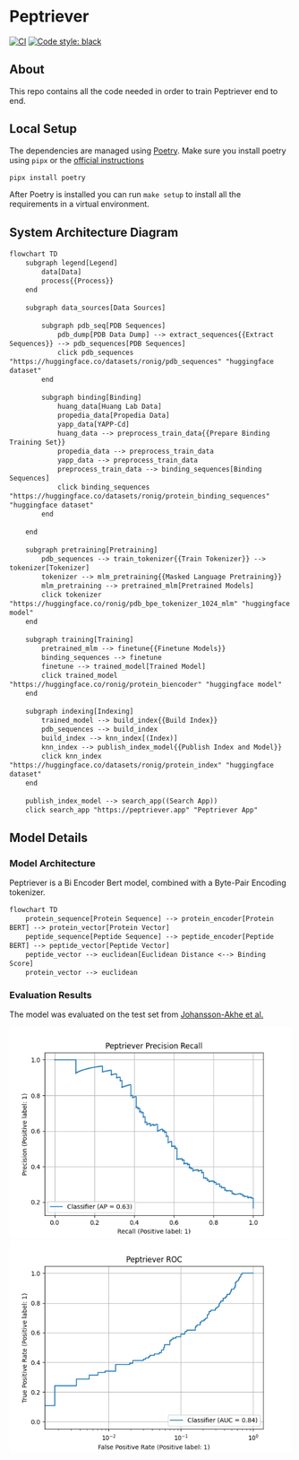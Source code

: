 # Peptriever

[![CI](https://github.com/RoniGurvich/Peptriever/actions/workflows/ci.yml/badge.svg)](https://github.com/RoniGurvich/Peptriever/actions/workflows/ci.yml)
[![Code style: black](https://img.shields.io/badge/code%20style-black-000000.svg)](https://github.com/psf/black)

## About

This repo contains all the code needed in order to train Peptriever end to end.

## Local Setup

The dependencies are managed using [Poetry](https://python-poetry.org/). Make sure you
install poetry using `pipx` or
the [official instructions](https://python-poetry.org/docs/#installing-with-the-official-installer)

```bash
pipx install poetry
```

After Poetry is installed you can run `make setup` to install all the requirements in a
virtual environment.

## System Architecture Diagram

```mermaid
flowchart TD
    subgraph legend[Legend]
        data[Data]
        process{{Process}}
    end

    subgraph data_sources[Data Sources]

        subgraph pdb_seq[PDB Sequences]
            pdb_dump[PDB Data Dump] --> extract_sequences{{Extract Sequences}} --> pdb_sequences[PDB Sequences]
            click pdb_sequences "https://huggingface.co/datasets/ronig/pdb_sequences" "huggingface dataset"
        end
        
        subgraph binding[Binding]
            huang_data[Huang Lab Data]
            propedia_data[Propedia Data]
            yapp_data[YAPP-Cd]
            huang_data --> preprocess_train_data{{Prepare Binding Training Set}}
            propedia_data --> preprocess_train_data
            yapp_data --> preprocess_train_data
            preprocess_train_data --> binding_sequences[Binding Sequences]
            click binding_sequences "https://huggingface.co/datasets/ronig/protein_binding_sequences" "huggingface dataset"
        end
        
    end

    subgraph pretraining[Pretraining]
        pdb_sequences --> train_tokenizer{{Train Tokenizer}} --> tokenizer[Tokenizer]
        tokenizer --> mlm_pretraining{{Masked Language Pretraining}}
        mlm_pretraining --> pretrained_mlm[Pretrained Models]
        click tokenizer "https://huggingface.co/ronig/pdb_bpe_tokenizer_1024_mlm" "huggingface model"
    end
    
    subgraph training[Training]
        pretrained_mlm --> finetune{{Finetune Models}}
        binding_sequences --> finetune
        finetune --> trained_model[Trained Model]
        click trained_model "https://huggingface.co/ronig/protein_biencoder" "huggingface model"
    end
    
    subgraph indexing[Indexing]
        trained_model --> build_index{{Build Index}}
        pdb_sequences --> build_index
        build_index --> knn_index[(Index)]
        knn_index --> publish_index_model{{Publish Index and Model}}
        click knn_index "https://huggingface.co/datasets/ronig/protein_index" "huggingface dataset"
    end

    publish_index_model --> search_app((Search App))
    click search_app "https://peptriever.app" "Peptriever App"

```

## Model Details

### Model Architecture

Peptriever is a Bi Encoder Bert model, combined with a Byte-Pair Encoding tokenizer.

```mermaid
flowchart TD
    protein_sequence[Protein Sequence] --> protein_encoder[Protein BERT] --> protein_vector[Protein Vector]
    peptide_sequence[Peptide Sequence] --> peptide_encoder[Peptide BERT] --> peptide_vector[Peptide Vector]
    peptide_vector --> euclidean[Euclidean Distance <--> Binding Score] 
    protein_vector --> euclidean
```

### Evaluation Results

The model was evaluated on the test set
from [Johansson-Akhe et al.](https://www.frontiersin.org/articles/10.3389/fbinf.2022.959160/full)

![Precision-Recall](./doc/img/test_pr.png)
![ROC](./doc/img/test_roc.png)
